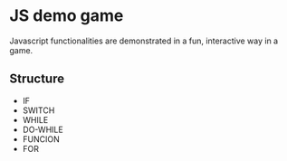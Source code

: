 #  JS demo game

Javascript functionalities are demonstrated in a fun, interactive way in a game.

## Structure 

* IF
* SWITCH
* WHILE
* DO-WHILE
* FUNCION
* FOR